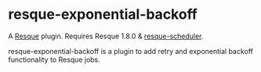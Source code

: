 resque-exponential-backoff
==========================

A [Resque][rq] plugin. Requires Resque 1.8.0 & [resque-scheduler][rqs].

resque-exponential-backoff is a plugin to add retry and exponential backoff 
functionality to Resque jobs.

[rq]: http://github.com/defunkt/resque
[rqs]: http://github.com/bvandenbos/resque-scheduler